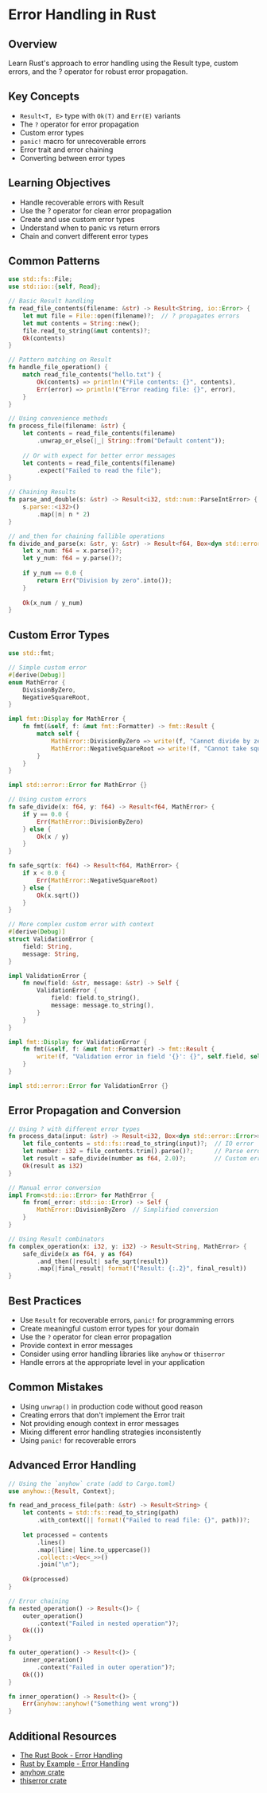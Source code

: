 # Error Handling in Rust

## Overview
Learn Rust's approach to error handling using the Result type, custom errors, and the ? operator for robust error propagation.

## Key Concepts
- `Result<T, E>` type with `Ok(T)` and `Err(E)` variants
- The `?` operator for error propagation
- Custom error types
- `panic!` macro for unrecoverable errors
- Error trait and error chaining
- Converting between error types

## Learning Objectives
- Handle recoverable errors with Result
- Use the ? operator for clean error propagation
- Create and use custom error types
- Understand when to panic vs return errors
- Chain and convert different error types

## Common Patterns
```rust
use std::fs::File;
use std::io::{self, Read};

// Basic Result handling
fn read_file_contents(filename: &str) -> Result<String, io::Error> {
    let mut file = File::open(filename)?;  // ? propagates errors
    let mut contents = String::new();
    file.read_to_string(&mut contents)?;
    Ok(contents)
}

// Pattern matching on Result
fn handle_file_operation() {
    match read_file_contents("hello.txt") {
        Ok(contents) => println!("File contents: {}", contents),
        Err(error) => println!("Error reading file: {}", error),
    }
}

// Using convenience methods
fn process_file(filename: &str) {
    let contents = read_file_contents(filename)
        .unwrap_or_else(|_| String::from("Default content"));
    
    // Or with expect for better error messages
    let contents = read_file_contents(filename)
        .expect("Failed to read the file");
}

// Chaining Results
fn parse_and_double(s: &str) -> Result<i32, std::num::ParseIntError> {
    s.parse::<i32>()
        .map(|n| n * 2)
}

// and_then for chaining fallible operations
fn divide_and_parse(x: &str, y: &str) -> Result<f64, Box<dyn std::error::Error>> {
    let x_num: f64 = x.parse()?;
    let y_num: f64 = y.parse()?;
    
    if y_num == 0.0 {
        return Err("Division by zero".into());
    }
    
    Ok(x_num / y_num)
}
```

## Custom Error Types
```rust
use std::fmt;

// Simple custom error
#[derive(Debug)]
enum MathError {
    DivisionByZero,
    NegativeSquareRoot,
}

impl fmt::Display for MathError {
    fn fmt(&self, f: &mut fmt::Formatter) -> fmt::Result {
        match self {
            MathError::DivisionByZero => write!(f, "Cannot divide by zero"),
            MathError::NegativeSquareRoot => write!(f, "Cannot take square root of negative number"),
        }
    }
}

impl std::error::Error for MathError {}

// Using custom errors
fn safe_divide(x: f64, y: f64) -> Result<f64, MathError> {
    if y == 0.0 {
        Err(MathError::DivisionByZero)
    } else {
        Ok(x / y)
    }
}

fn safe_sqrt(x: f64) -> Result<f64, MathError> {
    if x < 0.0 {
        Err(MathError::NegativeSquareRoot)
    } else {
        Ok(x.sqrt())
    }
}

// More complex custom error with context
#[derive(Debug)]
struct ValidationError {
    field: String,
    message: String,
}

impl ValidationError {
    fn new(field: &str, message: &str) -> Self {
        ValidationError {
            field: field.to_string(),
            message: message.to_string(),
        }
    }
}

impl fmt::Display for ValidationError {
    fn fmt(&self, f: &mut fmt::Formatter) -> fmt::Result {
        write!(f, "Validation error in field '{}': {}", self.field, self.message)
    }
}

impl std::error::Error for ValidationError {}
```

## Error Propagation and Conversion
```rust
// Using ? with different error types
fn process_data(input: &str) -> Result<i32, Box<dyn std::error::Error>> {
    let file_contents = std::fs::read_to_string(input)?;  // IO error
    let number: i32 = file_contents.trim().parse()?;      // Parse error
    let result = safe_divide(number as f64, 2.0)?;        // Custom error
    Ok(result as i32)
}

// Manual error conversion
impl From<std::io::Error> for MathError {
    fn from(_error: std::io::Error) -> Self {
        MathError::DivisionByZero  // Simplified conversion
    }
}

// Using Result combinators
fn complex_operation(x: i32, y: i32) -> Result<String, MathError> {
    safe_divide(x as f64, y as f64)
        .and_then(|result| safe_sqrt(result))
        .map(|final_result| format!("Result: {:.2}", final_result))
}
```

## Best Practices
- Use `Result` for recoverable errors, `panic!` for programming errors
- Create meaningful custom error types for your domain
- Use the `?` operator for clean error propagation
- Provide context in error messages
- Consider using error handling libraries like `anyhow` or `thiserror`
- Handle errors at the appropriate level in your application

## Common Mistakes
- Using `unwrap()` in production code without good reason
- Creating errors that don't implement the Error trait
- Not providing enough context in error messages
- Mixing different error handling strategies inconsistently
- Using `panic!` for recoverable errors

## Advanced Error Handling
```rust
// Using the `anyhow` crate (add to Cargo.toml)
use anyhow::{Result, Context};

fn read_and_process_file(path: &str) -> Result<String> {
    let contents = std::fs::read_to_string(path)
        .with_context(|| format!("Failed to read file: {}", path))?;
    
    let processed = contents
        .lines()
        .map(|line| line.to_uppercase())
        .collect::<Vec<_>>()
        .join("\n");
    
    Ok(processed)
}

// Error chaining
fn nested_operation() -> Result<()> {
    outer_operation()
        .context("Failed in nested operation")?;
    Ok(())
}

fn outer_operation() -> Result<()> {
    inner_operation()
        .context("Failed in outer operation")?;
    Ok(())
}

fn inner_operation() -> Result<()> {
    Err(anyhow::anyhow!("Something went wrong"))
}
```

## Additional Resources
- [The Rust Book - Error Handling](https://doc.rust-lang.org/book/ch09-00-error-handling.html)
- [Rust by Example - Error Handling](https://doc.rust-lang.org/rust-by-example/error.html)
- [anyhow crate](https://docs.rs/anyhow/)
- [thiserror crate](https://docs.rs/thiserror/)